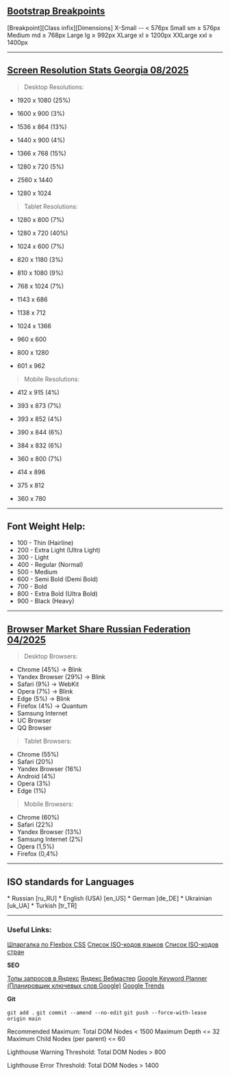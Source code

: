 <a href="https://getbootstrap.com/docs/5.0/layout/breakpoints/">
  <h2>Bootstrap Breakpoints</h2>
</a>

[Breakpoint][Class infix][Dimensions]
X-Small -- < 576px
Small sm ≥ 576px
Medium md ≥ 768px
Large lg ≥ 992px
XLarge xl ≥ 1200px
XXLarge xxl ≥ 1400px

<hr>

<a href="https://gs.statcounter.com/screen-resolution-stats/desktop/russian-federation">
  <h2>Screen Resolution Stats Georgia 08/2025</h2>
</a>

> Desktop Resolutions:

- 1920 x 1080 (25%)
- 1600 x 900 (3%)
- 1536 x 864 (13%)
- 1440 x 900 (4%)
- 1366 x 768 (15%)
- 1280 x 720 (5%)

- 2560 x 1440
- 1280 x 1024

> Tablet Resolutions:

- 1280 x 800 (7%)
- 1280 x 720 (40%)
- 1024 x 600 (7%)
- 820 x 1180 (3%)
- 810 x 1080 (9%)
- 768 x 1024 (7%)

- 1143 x 686
- 1138 x 712
- 1024 x 1366
- 960 x 600
- 800 x 1280
- 601 x 962

> Mobile Resolutions:

- 412 x 915 (4%)
- 393 x 873 (7%)
- 393 x 852 (4%)
- 390 x 844 (6%)
- 384 x 832 (6%)
- 360 x 800 (7%)

- 414 x 896
- 375 x 812
- 360 x 780

<hr>

<h2>Font Weight Help:</h2>

- 100 - Thin (Hairline)
- 200 - Extra Light (Ultra Light)
- 300 - Light
- 400 - Regular (Normal)
- 500 - Medium
- 600 - Semi Bold (Demi Bold)
- 700 - Bold
- 800 - Extra Bold (Ultra Bold)
- 900 - Black (Heavy)

<hr>

<a href="https://gs.statcounter.com/browser-market-share/desktop/russian-federation">
  <h2>Browser Market Share Russian Federation 04/2025</h2>
</a>

> Desktop Browsers:

- Chrome (45%) -> Blink
- Yandex Browser (29%) -> Blink
- Safari (9%) -> WebKit
- Opera (7%) -> Blink
- Edge (5%) -> Blink
- Firefox (4%) -> Quantum
- Samsung Internet
- UC Browser
- QQ Browser

> Tablet Browsers:

- Chrome (55%)
- Safari (20%)
- Yandex Browser (16%)
- Android (4%)
- Opera (3%)
- Edge (1%)

> Mobile Browsers:

- Chrome (60%)
- Safari (22%)
- Yandex Browser (13%)
- Samsung Internet (2%)
- Opera (1,5%)
- Firefox (0,4%)

<hr>

<h2>ISO standards for Languages</h2>
<!-- (Language [lang-code_country-code]) -->
* Russian [ru_RU]
* English (USA) [en_US]
* German [de_DE]
* Ukrainian [uk_UA]
* Turkish [tr_TR]

<hr>

<h3>Useful Links:</h3>

<a href="https://tpverstak.ru/flex-cheatsheet/">Шпаргалка по Flexbox CSS</a>
<a href="https://cutt.ly/iso-languages">Список ISO-кодов языков</a>
<a href="https://cutt.ly/country-code">Список ISO-кодов стран</a>

**SEO**

<a href="https://wordstat.yandex.com/">Топы запросов в Яндекс</a>
<a href="https://webmaster.yandex.ru/site/efficiency/wordcraft/?device=MOBILE_AND_PAD&rivals=GENERAL&tab=GENERAL&userQueries=PAGES&utm_campaign=cross_promo&utm_medium=banner&utm_source=wordstat&query=%D0%B1%D0%B0%D0%BD%D0%BA%D1%80%D0%BE%D1%82%D1%81%D1%82%D0%B2%D0%BE+%D1%84%D0%B8%D0%B7+%D0%BB%D0%B8%D1%86">Яндекс Вебмастер</a>
<a href="https://ads.google.com/home/tools/keyword-planner/">Google Keyword Planner (Планировщик ключевых слов Google)</a>
<a href="https://trends.google.com/">Google Trends</a>

**Git**

<!-- Add changes to previous commit without changing comment -->

`git add .`
`git commit --amend --no-edit`
`git push --force-with-lease origin main`

<!-- To ensure a normal, healthy, and high-performing HTML page, have to aim to meet the following recommended thresholds for the DOM tree: -->

Recommended Maximum:
Total DOM Nodes < 1500
Maximum Depth <= 32
Maximum Child Nodes (per parent) <= 60

Lighthouse Warning Threshold:
Total DOM Nodes > 800

Lighthouse Error Threshold:
Total DOM Nodes > 1400
